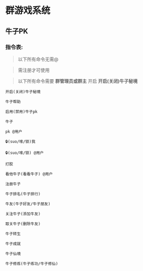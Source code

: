 # 群游戏系统
## 牛子PK
### 指令表:
> 以下所有命令无需@

> 需注册才可使用

> 以下所有命令需要 **群管理员或群主** 开启 **开启(关闭)牛子秘境**

    开启(关闭)牛子秘境

    牛子帮助

    启用(禁用)牛子pk

    牛子

    pk @用户

    🔒(suo/嗦/锁)我

    🔒(suo/嗦/锁) @用户

    打胶

    看他牛子(看看牛子) @用户

    注册牛子

    牛子排名(牛子排行)

    牛友(牛子好友/牛子朋友)

    关注牛子(添加牛友)

    取关牛子(删除牛友)

    牛子转生

    牛子成就

    牛子仙境

    牛子修炼(牛子练功/牛子修仙)
